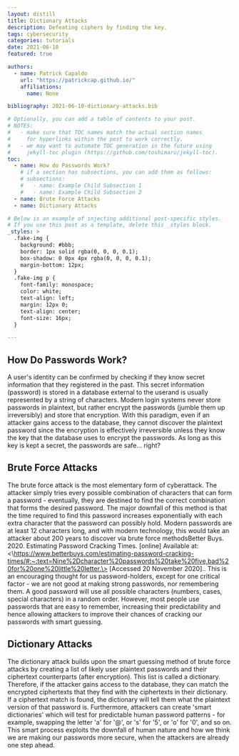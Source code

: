 ```yaml
---
layout: distill
title: Dictionary Attacks
description: Defeating ciphers by finding the key.
tags: cybersecurity
categories: tutorials
date: 2021-06-10
featured: true

authors:
  - name: Patrick Capaldo
    url: "https://patrickcap.github.io/"
    affiliations:
      name: None

bibliography: 2021-06-10-dictionary-attacks.bib

# Optionally, you can add a table of contents to your post.
# NOTES:
#   - make sure that TOC names match the actual section names
#     for hyperlinks within the post to work correctly.
#   - we may want to automate TOC generation in the future using
#     jekyll-toc plugin (https://github.com/toshimaru/jekyll-toc).
toc:
  - name: How do Passwords Work?
    # if a section has subsections, you can add them as follows:
    # subsections:
    #   - name: Example Child Subsection 1
    #   - name: Example Child Subsection 2
  - name: Brute Force Attacks
  - name: Dictionary Attacks

# Below is an example of injecting additional post-specific styles.
# If you use this post as a template, delete this _styles block.
_styles: >
  .fake-img {
    background: #bbb;
    border: 1px solid rgba(0, 0, 0, 0.1);
    box-shadow: 0 0px 4px rgba(0, 0, 0, 0.1);
    margin-bottom: 12px;
  }
  .fake-img p {
    font-family: monospace;
    color: white;
    text-align: left;
    margin: 12px 0;
    text-align: center;
    font-size: 16px;
  }

---
```


## How Do Passwords Work?

A user's identity can be confirmed by checking if they know secret information that they registered in the past. This secret information (password) is stored in a database external to the userand is usually represented by a string of characters. Modern login systems never store passwords in plaintext, but rather encrypt the passwords (jumble them up irreversibly) and store that encryption. With this paradigm, even if an attacker gains access to the database, they cannot discover the plaintext password since the encryption is effectively irreversible unless they know the key that the database uses to encrypt the passwords. As long as this key is kept a secret, the passwords are safe... right?

## Brute Force Attacks

The brute force attack is the most elementary form of cyberattack. The attacker simply tries every possible combination of characters that can form a password - eventually, they are destined to find the correct combination that forms the desired password. The major downfall of this method is that the time required to find this password increases exponentially with each extra character that the password can possibly hold. Modern passwords are at least 12 characters long, and with modern technology, this would take an attacker about 200 years to discover via brute force methods<d-footnote>Better Buys. 2020. Estimating Password Cracking Times. [online] Available at: <\https://www.betterbuys.com/estimating-password-cracking-times/#:~:text=Nine%2Dcharacter%20passwords%20take%20five,bad%20for%20one%20little%20letter.\> [Accessed 20 November 2020].</d-footnote>. This is an encouraging thought for us password-holders, except for one critical factor - we are not good at making strong passwords, nor remembering them. A good password will use all possible characters (numbers, cases, special characters) in a random order. However, most people use passwords that are easy to remember, increasing their predictability and hence allowing attackers to improve their chances of cracking our passwords with smart guessing.

## Dictionary Attacks

The dictionary attack builds upon the smart guessing method of brute force attacks by creating a list of likely user plaintext passwords and their ciphertext counterparts (after encryption). This list is called a dictionary. Therefore, if the attacker gains access to the database, they can match the encrypted ciphertexts that they find with the ciphertexts in their dictionary. If a ciphertext match is found, the dictionary will tell them what the plaintext version of that password is. Furthermore, attackers can create 'smart dictionaries' which will test for predictable human password patterns - for example, swapping the letter 'a' for '@', or 's' for '5', or 'o' for '0', and so on. This smart process exploits the downfall of human nature and how we think we are making our passwords more secure, when the attackers are already one step ahead.
